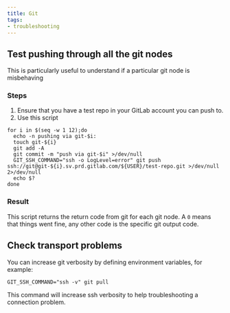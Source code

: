 ```yaml
---
title: Git
tags:
- troubleshooting
---
```



## Test pushing through all the git nodes

This is particularly useful to understand if a particular git node is misbehaving

### Steps

1. Ensure that you have a test repo in your GitLab account you can push to.
1.  Use this script

```
for i in $(seq -w 1 12);do
  echo -n pushing via git-$i:
  touch git-${i}
  git add -A
  git commit -m "push via git-$i" >/dev/null
  GIT_SSH_COMMAND="ssh -o LogLevel=error" git push ssh://git@git-${i}.sv.prd.gitlab.com/${USER}/test-repo.git >/dev/null 2>/dev/null
  echo $?
done
```

### Result

This script returns the return code from git for each git node. A `0` means
that things went fine, any other code is the specific git output code.

## Check transport problems

You can increase git verbosity by defining environment variables, for example:

```
GIT_SSH_COMMAND="ssh -v" git pull
```

This command will increase ssh verbosity to help troubleshooting a connection
problem.
